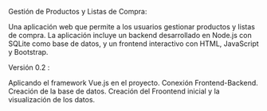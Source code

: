 Gestión de Productos y Listas de Compra:

Una aplicación web que permite a los usuarios gestionar productos y listas de compra. La aplicación incluye un backend desarrollado en Node.js con SQLite como base de datos, y un frontend interactivo con HTML, JavaScript y Bootstrap.

Versión 0.2 :

Aplicando el framework Vue.js en el proyecto.
Conexión Frontend-Backend.
Creación de la base de datos.
Creación del Froontend inicial y la visualización de los datos.
